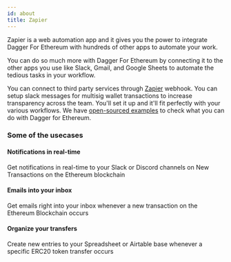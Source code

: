```yaml
---
id: about
title: Zapier
---
```


Zapier is a web automation app and it gives you the power to integrate Dagger For Ethereum with hundreds of other apps to automate your work. 

You can do so much more with Dagger For Ethereum by connecting it to the other apps you use like Slack, Gmail, and Google Sheets to automate the tedious tasks in your workflow.

You can connect to third party services through [Zapier](https://zapier.com/apps/dagger-for-ethereum/integrations) webhook. You can setup slack messages for multisig wallet transactions to increase transparency across the team. You'll set it up and it'll fit perfectly with your various workflows. We have [open-sourced examples](https://github.com/maticnetwork/eth-dagger-examples) to check what you can do with Dagger for Ethereum.

### Some of the usecases

#### Notifications in real-time

Get notifications in real-time to your Slack or Discord channels on New Transactions on the Ethereum blockchain

#### Emails into your inbox

Get emails right into your inbox whenever a new transaction on the Ethereum Blockchain occurs

#### Organize your transfers

Create new entries to your Spreadsheet or Airtable base whenever a specific ERC20 token transfer occurs